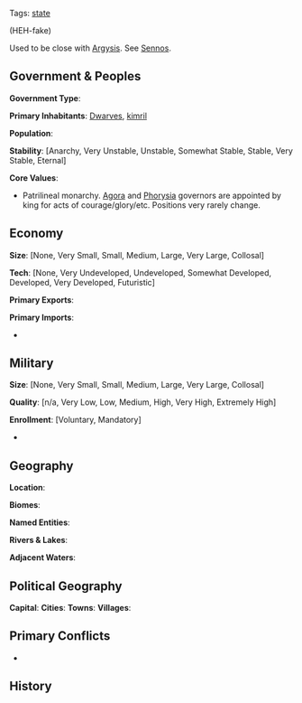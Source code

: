Tags: [state](States)

(HEH-fake)

Used to be close with [Argysis](Argysis). See [Sennos](Sennos).

## Government & Peoples

**Government Type**:

**Primary Inhabitants**: [Dwarves](Dwarves), [kimril](Kimril)

**Population**: 

**Stability**: [Anarchy, Very Unstable, Unstable, Somewhat Stable, Stable, Very Stable, Eternal] 

**Core Values**: 

- Patrilineal monarchy. [Agora](Agora) and [Phorysia](Phorysia) governors are appointed by king for acts of courage/glory/etc. Positions very rarely change.


## Economy

**Size**: [None, Very Small, Small, Medium, Large, Very Large, Collosal]

**Tech**: [None, Very Undeveloped, Undeveloped, Somewhat Developed, Developed, Very Developed, Futuristic] 

**Primary Exports**: 

**Primary Imports**: 

- 


## Military

**Size**: [None, Very Small, Small, Medium, Large, Very Large, Collosal]

**Quality**: [n/a, Very Low, Low, Medium, High, Very High, Extremely High]

**Enrollment**: [Voluntary, Mandatory]

- 


## Geography

**Location**: 

**Biomes**: 

**Named Entities**:

**Rivers & Lakes**: 

**Adjacent Waters**: 


## Political Geography

**Capital**: 
**Cities**: 
**Towns**: 
**Villages**: 


## Primary Conflicts

- 


## History

